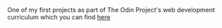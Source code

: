 One of my first projects as part of The Odin Project's web development curriculum which you can find [here](http://www.theodinproject.com/courses/web-development-101/lessons/html-css)